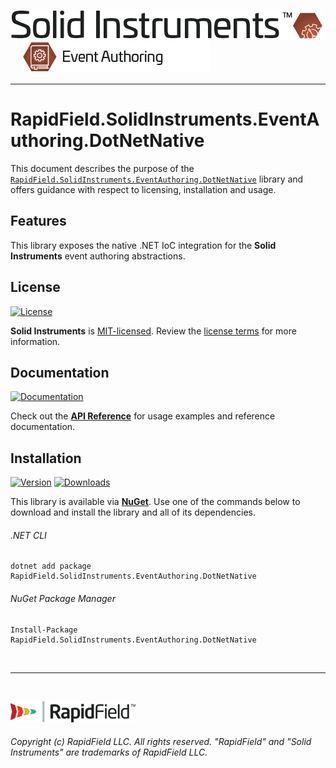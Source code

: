 <!--
Copyright (c) RapidField LLC. Licensed under the MIT License. See LICENSE.txt in the project root for license information.
-->

[![Solid Instruments](../../SolidInstruments.Logo.Color.Transparent.500w.png)](../../README.md)
<br />&nbsp;&nbsp;&nbsp;&nbsp;
![EventAuthoring](../../doc/images/Label.EventAuthoring.300w.png)
- - -

# RapidField.SolidInstruments.EventAuthoring.DotNetNative

This document describes the purpose of the [`RapidField.SolidInstruments.EventAuthoring.DotNetNative`]() library and offers guidance with respect to licensing, installation and usage.

## Features

This library exposes the native .NET IoC integration for the **Solid Instruments** event authoring abstractions.

## License

[![License](https://img.shields.io/github/license/rapidfield/solid-instruments?style=flat&color=lightseagreen&label=license&logo=open-access&logoColor=lightgrey)](../../LICENSE.txt)

**Solid Instruments** is [MIT-licensed](https://en.wikipedia.org/wiki/MIT_License). Review the [license terms](../../LICENSE.txt) for more information.

## Documentation

[![Documentation](https://img.shields.io/badge/documentation-website-tan?style=flat&logo=buffer&logoColor=lightgrey)](https://www.solidinstruments.com/api/RapidField.SolidInstruments.EventAuthoring.DotNetNative.html)

Check out the [**API Reference**](https://www.solidinstruments.com/api/RapidField.SolidInstruments.EventAuthoring.DotNetNative.html) for usage examples and reference documentation.

## Installation

[![Version](https://img.shields.io/nuget/vpre/RapidField.SolidInstruments.EventAuthoring.DotNetNative?style=flat&color=blue&label=version&logo=nuget&logoColor=lightgrey)](https://www.nuget.org/packages/RapidField.SolidInstruments.EventAuthoring.DotNetNative)
[![Downloads](https://img.shields.io/nuget/dt/RapidField.SolidInstruments.EventAuthoring.DotNetNative?style=flat&color=blue&logo=nuget&logoColor=lightgrey)](https://www.nuget.org/packages/RapidField.SolidInstruments.EventAuthoring.DotNetNative)

This library is available via [**NuGet**](https://docs.microsoft.com/en-us/nuget/quickstart/install-and-use-a-package-in-visual-studio). Use one of the commands below to download and install the library and all of its dependencies.

###### .NET CLI

```shell
dotnet add package RapidField.SolidInstruments.EventAuthoring.DotNetNative
```

###### NuGet Package Manager

```shell
Install-Package RapidField.SolidInstruments.EventAuthoring.DotNetNative
```

<br />

- - -

<br />

[![RapidField](../../RapidField.Logo.Color.Black.Transparent.200w.png)](https://www.rapidfield.com)

###### Copyright (c) RapidField LLC. All rights reserved. "RapidField" and "Solid Instruments" are trademarks of RapidField LLC.